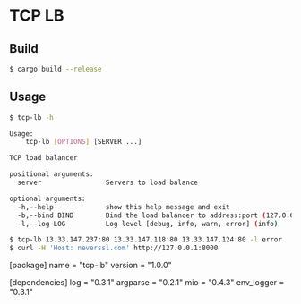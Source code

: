 # TCP LB

## Build

```sh
$ cargo build --release
```

## Usage

```sh
$ tcp-lb -h

Usage:
    tcp-lb [OPTIONS] [SERVER ...]

TCP load balancer

positional arguments:
  server                Servers to load balance

optional arguments:
  -h,--help             show this help message and exit
  -b,--bind BIND        Bind the load balancer to address:port (127.0.0.1:8000)
  -l,--log LOG          Log level [debug, info, warn, error] (info)

$ tcp-lb 13.33.147.237:80 13.33.147.118:80 13.33.147.124:80 -l error
$ curl -H 'Host: neverssl.com' http://127.0.0.1:8000
```

    

[package]
name = "tcp-lb"
version = "1.0.0"

[dependencies]
log = "0.3.1"
argparse = "0.2.1"
mio = "0.4.3"
env_logger = "0.3.1"
